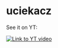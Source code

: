 # uciekacz

See it on YT:

[![Link to YT video](https://img.youtube.com/vi/aeQ16jJbij4/0.jpg)](https://www.youtube.com/watch?v=aeQ16jJbij4)


